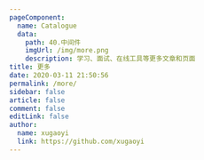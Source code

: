 ```yaml
---
pageComponent:
  name: Catalogue
  data:
    path: 40.中间件
    imgUrl: /img/more.png
    description: 学习、面试、在线工具等更多文章和页面
title: 更多
date: 2020-03-11 21:50:56
permalink: /more/
sidebar: false
article: false
comment: false
editLink: false
author:
  name: xugaoyi
  link: https://github.com/xugaoyi
---
```

